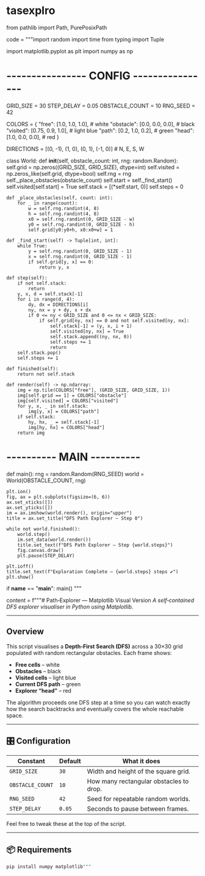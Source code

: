 # tasexplro
from pathlib import Path, PurePosixPath

code = """import random
import time
from typing import Tuple

import matplotlib.pyplot as plt
import numpy as np

# ---------------- CONFIG ----------------
GRID_SIZE = 30
STEP_DELAY = 0.05
OBSTACLE_COUNT = 10
RNG_SEED = 42

COLORS = {
    "free": [1.0, 1.0, 1.0],       # white
    "obstacle": [0.0, 0.0, 0.0],   # black
    "visited": [0.75, 0.9, 1.0],   # light blue
    "path": [0.2, 1.0, 0.2],       # green
    "head": [1.0, 0.0, 0.0],       # red
}

DIRECTIONS = [(0, -1), (1, 0), (0, 1), (-1, 0)]  # N, E, S, W


class World:
    def __init__(self, obstacle_count: int, rng: random.Random):
        self.grid = np.zeros((GRID_SIZE, GRID_SIZE), dtype=int)
        self.visited = np.zeros_like(self.grid, dtype=bool)
        self.rng = rng
        self._place_obstacles(obstacle_count)
        self.start = self._find_start()
        self.visited[self.start] = True
        self.stack = [(*self.start, 0)]
        self.steps = 0

    def _place_obstacles(self, count: int):
        for _ in range(count):
            w = self.rng.randint(4, 8)
            h = self.rng.randint(4, 8)
            x0 = self.rng.randint(0, GRID_SIZE - w)
            y0 = self.rng.randint(0, GRID_SIZE - h)
            self.grid[y0:y0+h, x0:x0+w] = 1

    def _find_start(self) -> Tuple[int, int]:
        while True:
            y = self.rng.randint(0, GRID_SIZE - 1)
            x = self.rng.randint(0, GRID_SIZE - 1)
            if self.grid[y, x] == 0:
                return y, x

    def step(self):
        if not self.stack:
            return
        y, x, d = self.stack[-1]
        for i in range(d, 4):
            dy, dx = DIRECTIONS[i]
            ny, nx = y + dy, x + dx
            if 0 <= ny < GRID_SIZE and 0 <= nx < GRID_SIZE:
                if self.grid[ny, nx] == 0 and not self.visited[ny, nx]:
                    self.stack[-1] = (y, x, i + 1)
                    self.visited[ny, nx] = True
                    self.stack.append((ny, nx, 0))
                    self.steps += 1
                    return
        self.stack.pop()
        self.steps += 1

    def finished(self):
        return not self.stack

    def render(self) -> np.ndarray:
        img = np.tile(COLORS["free"], (GRID_SIZE, GRID_SIZE, 1))
        img[self.grid == 1] = COLORS["obstacle"]
        img[self.visited] = COLORS["visited"]
        for y, x, _ in self.stack:
            img[y, x] = COLORS["path"]
        if self.stack:
            hy, hx, _ = self.stack[-1]
            img[hy, hx] = COLORS["head"]
        return img


# ---------- MAIN ----------
def main():
    rng = random.Random(RNG_SEED)
    world = World(OBSTACLE_COUNT, rng)

    plt.ion()
    fig, ax = plt.subplots(figsize=(6, 6))
    ax.set_xticks([])
    ax.set_yticks([])
    im = ax.imshow(world.render(), origin="upper")
    title = ax.set_title("DFS Path Explorer — Step 0")

    while not world.finished():
        world.step()
        im.set_data(world.render())
        title.set_text(f"DFS Path Explorer — Step {world.steps}")
        fig.canvas.draw()
        plt.pause(STEP_DELAY)

    plt.ioff()
    title.set_text(f"Exploration Complete — {world.steps} steps ✔️")
    plt.show()


if __name__ == "__main__":
    main()
"""

content = f"""# Path‑Explorer — Matplotlib Visual Version
_A self‑contained DFS explorer visualiser in Python using Matplotlib._

---

## Overview

This script visualises a **Depth‑First Search (DFS)** across a 30×30 grid populated with random rectangular obstacles. Each frame shows:

- **Free cells** – white  
- **Obstacles** – black  
- **Visited cells** – light blue  
- **Current DFS path** – green  
- **Explorer “head”** – red  

The algorithm proceeds one DFS step at a time so you can watch exactly how the search backtracks and eventually covers the whole reachable space.

---

## 🎛️ Configuration

| Constant | Default | What it does |
| -------- | ------- | ------------ |
| `GRID_SIZE` | `30` | Width and height of the square grid. |
| `OBSTACLE_COUNT` | `10` | How many rectangular obstacles to drop. |
| `RNG_SEED` | `42` | Seed for repeatable random worlds. |
| `STEP_DELAY` | `0.05` | Seconds to pause between frames. |

Feel free to tweak these at the top of the script.

---

## 📦 Requirements

```bash
pip install numpy matplotlib"""
